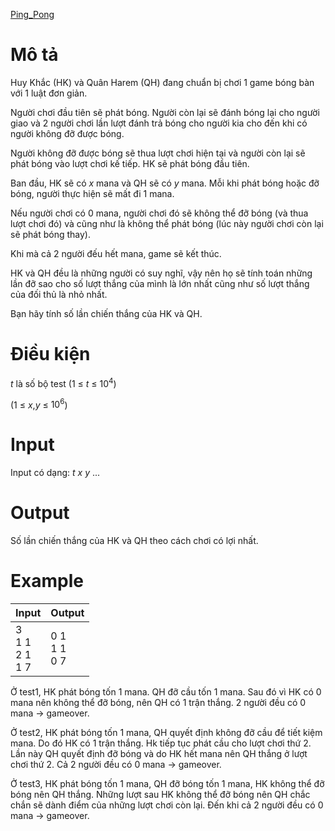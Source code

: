 [Ping_Pong](https://codeforces.com/problemset/problem/1455/C)

# Mô tả
Huy Khắc (HK) và Quân Harem (QH) đang chuẩn bị chơi 1 game bóng bàn với 1 luật đơn giản.

Người chơi đầu tiên sẽ phát bóng. Người còn lại sẽ đánh bóng lại cho người giao và 2 người chơi lần lượt đánh trả bóng cho người kia cho đến khi có người không đỡ được bóng.

Người không đỡ được bóng sẽ thua lượt chơi hiện tại và người còn lại sẽ phát bóng vào lượt chơi kế tiếp. HK sẽ phát bóng đầu tiên.

Ban đầu, HK sẽ có $x$ mana và QH sẽ có $y$ mana. Mỗi khi phát bóng hoặc đỡ bóng, người thực hiện sẽ mất đi 1 mana. 

Nếu người chơi có 0 mana, người chơi đó sẽ không thể đỡ bóng (và thua lượt chơi đó) và cũng như là không thể phát bóng (lúc này người chơi còn lại sẽ phát bóng thay).

Khi mà cả 2 người đếu hết mana, game sẽ kết thúc.

HK và QH đều là những người có suy nghĩ, vậy nên họ sẽ tính toán những lần đỡ sao cho số lượt thắng của mình là lớn nhất cũng như số lượt thắng của đối thủ là nhỏ nhất. 

Bạn hãy tính số lần chiến thắng của HK và QH.

# Điều kiện
$t$ là số bộ test ($1$ $≤$ $t$ $≤$ $10^{4}$)

($1$ $≤$ $x$,$y$ $≤$ $10^{6}$)

# Input
Input có dạng:
$t$
$x$ $y$
...

# Output
Số lần chiến thắng của HK và QH theo cách chơi có lợi nhất.

# Example
|Input|Output|
|-|-|
|3</br>1 1</br>2 1</br>1 7|0 1</br>1 1</br>0 7|

Ở test1, HK phát bóng tốn 1 mana. QH đỡ cầu tốn 1 mana. Sau đó vì HK có 0 mana nên không thể đỡ bóng, nên QH có 1 trận thắng. 2 người đều có 0 mana -> gameover.

Ở test2, HK phát bóng tốn 1 mana, QH quyết định không đỡ cầu để tiết kiệm mana. Do đó HK có 1 trận thắng. Hk tiếp tục phát cầu cho lượt chơi thứ 2. Lần này QH quyết định đỡ bóng và do HK hết mana nên QH thắng ở lượt chơi thứ 2. Cả 2 người đều có 0 mana -> gameover.

Ở test3, HK phát bóng tốn 1 mana, QH đỡ bóng tốn 1 mana, HK không thể đỡ bóng nên QH thắng. Những lượt sau HK không thể đỡ bóng nên QH chắc chắn sẽ dành điểm của những lượt chơi còn lại. Đến khi cả 2 người đều có 0 mana -> gameover.
